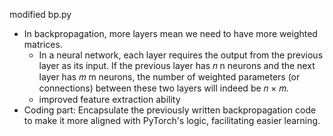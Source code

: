 
modified bp.py


- In backpropagation, more layers mean we need to have more weighted matrices.
    - In a neural network, each layer requires the output from the previous layer as its input. If the previous layer has 𝑛 n neurons and the next layer has 𝑚 m neurons, the number of weighted parameters (or connections) between these two layers will indeed be 𝑛 × 𝑚.
    - improved feature extraction ability
- Coding part: Encapsulate the previously written backpropagation code to make it more aligned with PyTorch's logic, facilitating easier learning.
